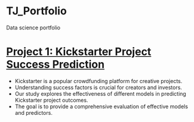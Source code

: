 # TJ_Portfolio
Data science portfolio

# [Project 1: Kickstarter Project Success Prediction](https://github.com/Teerajate2/kickstarter_proj)

* Kickstarter is a popular crowdfunding platform for creative projects.
* Understanding success factors is crucial for creators and investors.
* Our study explores the effectiveness of different models in predicting Kickstarter project outcomes.
* The goal is to provide a comprehensive evaluation of effective models and predictors.

